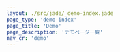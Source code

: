 ```yaml
---
layout: ./src/jade/_demo-index.jade
page_type: 'demo-index'
page_title: 'Demo'
page_description: 'デモページ一覧'
nav_cr: 'demo'
---
```

